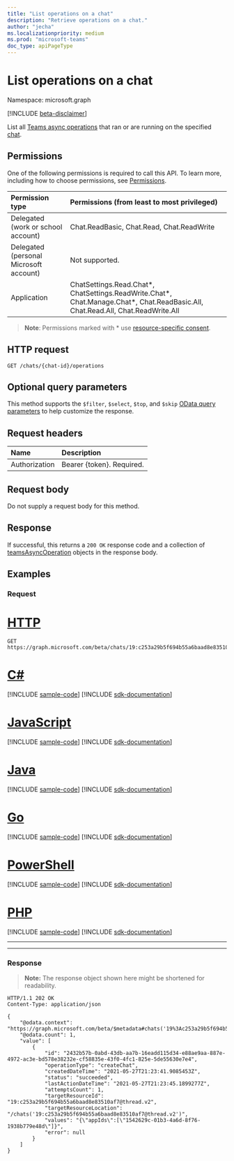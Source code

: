 ```yaml
---
title: "List operations on a chat"
description: "Retrieve operations on a chat."
author: "jecha"
ms.localizationpriority: medium
ms.prod: "microsoft-teams"
doc_type: apiPageType
---
```


# List operations on a chat
Namespace: microsoft.graph

[!INCLUDE [beta-disclaimer](../../includes/beta-disclaimer.md)]

List all [Teams async operations](../resources/teamsasyncoperation.md) that ran or are running on the specified [chat](../resources/chat.md).

## Permissions
One of the following permissions is required to call this API. To learn more, including how to choose permissions, see [Permissions](/graph/permissions-reference).

| Permission type                        | Permissions (from least to most privileged)|
| :------------------------------------- | :--------------------------------------------------- |
| Delegated (work or school account)     | Chat.ReadBasic, Chat.Read, Chat.ReadWrite|
| Delegated (personal Microsoft account) | Not supported. |
| Application                            | ChatSettings.Read.Chat*, ChatSettings.ReadWrite.Chat*, Chat.Manage.Chat*, Chat.ReadBasic.All, Chat.Read.All, Chat.ReadWrite.All |

> **Note**: Permissions marked with * use [resource-specific consent](/microsoftteams/platform/graph-api/rsc/resource-specific-consent).

## HTTP request
<!-- { 
    "blockType": "ignored" 
} 
-->
``` http
GET /chats/{chat-id}/operations
```

## Optional query parameters

This method supports the `$filter`, `$select`, `$top`, and `$skip` [OData query parameters](/graph/query-parameters) to help customize the response.

## Request headers

|Name|Description|
|:---|:---|
|Authorization|Bearer {token}. Required.|

## Request body

Do not supply a request body for this method.

## Response

If successful, this returns a `200 OK` response code and a collection of [teamsAsyncOperation](../resources/teamsasyncoperation.md) objects in the response body.

## Examples

### Request

# [HTTP](#tab/http)
<!-- {
  "blockType": "request",
  "name": "list_chat_operations",
  "sampleKeys": ["19:c253a29b5f694b55a6baad8e83510af7@thread.v2"]
}
-->
``` http
GET https://graph.microsoft.com/beta/chats/19:c253a29b5f694b55a6baad8e83510af7@thread.v2/operations
```

# [C#](#tab/csharp)
[!INCLUDE [sample-code](../includes/snippets/csharp/list-chat-operations-csharp-snippets.md)]
[!INCLUDE [sdk-documentation](../includes/snippets/snippets-sdk-documentation-link.md)]

# [JavaScript](#tab/javascript)
[!INCLUDE [sample-code](../includes/snippets/javascript/list-chat-operations-javascript-snippets.md)]
[!INCLUDE [sdk-documentation](../includes/snippets/snippets-sdk-documentation-link.md)]

# [Java](#tab/java)
[!INCLUDE [sample-code](../includes/snippets/java/list-chat-operations-java-snippets.md)]
[!INCLUDE [sdk-documentation](../includes/snippets/snippets-sdk-documentation-link.md)]

# [Go](#tab/go)
[!INCLUDE [sample-code](../includes/snippets/go/list-chat-operations-go-snippets.md)]
[!INCLUDE [sdk-documentation](../includes/snippets/snippets-sdk-documentation-link.md)]

# [PowerShell](#tab/powershell)
[!INCLUDE [sample-code](../includes/snippets/powershell/list-chat-operations-powershell-snippets.md)]
[!INCLUDE [sdk-documentation](../includes/snippets/snippets-sdk-documentation-link.md)]

# [PHP](#tab/php)
[!INCLUDE [sample-code](../includes/snippets/php/list-chat-operations-php-snippets.md)]
[!INCLUDE [sdk-documentation](../includes/snippets/snippets-sdk-documentation-link.md)]

---


---

### Response
>**Note:** The response object shown here might be shortened for readability.
<!-- {
  "blockType": "response",
  "truncated": true,
  "@odata.type": "microsoft.graph.teamsAsyncOperation",
  "isCollection": true
}
-->
``` http
HTTP/1.1 202 OK
Content-Type: application/json

{
    "@odata.context": "https://graph.microsoft.com/beta/$metadata#chats('19%3Ac253a29b5f694b55a6baad8e83510af7%40thread.v2')/operations",
    "@odata.count": 1,
    "value": [
        {
            "id": "2432b57b-0abd-43db-aa7b-16eadd115d34-e88ae9aa-887e-4972-ac3e-bd578e38232e-cf58835e-43f0-4fc1-825e-5de55630e7e4",
            "operationType": "createChat",
            "createdDateTime": "2021-05-27T21:23:41.9085453Z",
            "status": "succeeded",
            "lastActionDateTime": "2021-05-27T21:23:45.1899277Z",
            "attemptsCount": 1,
            "targetResourceId": "19:c253a29b5f694b55a6baad8e83510af7@thread.v2",
            "targetResourceLocation": "/chats('19:c253a29b5f694b55a6baad8e83510af7@thread.v2')",
            "values": "{\"appIds\":[\"1542629c-01b3-4a6d-8f76-1938b779e48d\"]}",
            "error": null
        }
    ]
}
```
